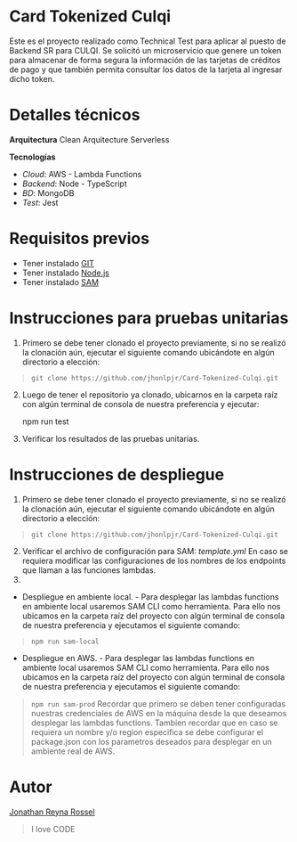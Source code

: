 # Card Tokenized Culqi

Este es el proyecto realizado como Technical Test para aplicar al puesto de Backend SR para CULQI.
Se solicitó un microservicio que genere un token para almacenar de forma segura la información de las tarjetas de créditos de pago y que también permita consultar los datos de la tarjeta al ingresar dicho token.


# Detalles técnicos

**Arquitectura**
Clean Arquitecture
Serverless

**Tecnologías**

 - *Cloud*: AWS - Lambda Functions
 - *Backend*: Node - TypeScript
 - *BD*: MongoDB
 - *Test*: Jest
 
# Requisitos previos
 - Tener instalado [GIT](https://git-scm.com/downloads)
 - Tener instalado [Node.js](https://nodejs.org/es)
 - Tener instalado [SAM](https://docs.aws.amazon.com/serverless-application-model/latest/developerguide/install-sam-cli.html)

# Instrucciones para pruebas unitarias

 1. Primero se debe tener clonado el proyecto previamente, si no se realizó la clonación aún, ejecutar el siguiente comando ubicándote en algún directorio a elección:
	

> `git clone https://github.com/jhonlpjr/Card-Tokenized-Culqi.git`

 2. Luego de tener el repositorio ya clonado, ubicarnos en la carpeta raíz con algún terminal de consola de nuestra preferencia y ejecutar:
 

    npm run test

 3. Verificar los resultados de las pruebas unitarias.



# Instrucciones de despliegue

 1. Primero se debe tener clonado el proyecto previamente, si no se realizó la clonación aún, ejecutar el siguiente comando ubicándote en algún directorio a elección:
	

    

> `git clone https://github.com/jhonlpjr/Card-Tokenized-Culqi.git`

 2. Verificar el archivo de configuración para SAM: *template.yml*
En caso se requiera modificar las configuraciones de los nombres de los endpoints que llaman a las funciones lambdas.
 3.  
	

- Despliegue en ambiente local. - 
Para desplegar las lambdas functions en ambiente local usaremos SAM CLI como herramienta. Para ello nos ubicamos en la carpeta raíz del proyecto con algún terminal de consola de nuestra preferencia y ejecutamos el siguiente comando: 

> `npm run sam-local`

- Despliegue en AWS. - 
Para desplegar las lambdas functions en ambiente local usaremos SAM CLI como herramienta. Para ello nos ubicamos en la carpeta raíz del proyecto con algún terminal de consola de nuestra preferencia y ejecutamos el siguiente comando: 

> `npm run sam-prod`
> Recordar que primero se deben tener configuradas nuestras credenciales
> de AWS en la máquina desde la que deseamos desplegar las lambdas
> functions.
> Tambien recordar que en caso se requiera un nombre y/o region especifica se debe configurar el package.json con los parametros deseados para desplegar en un ambiente real de AWS.


 
# Autor

[Jonathan Reyna Rossel](https://github.com/jhonlpjr) 

> I love CODE
